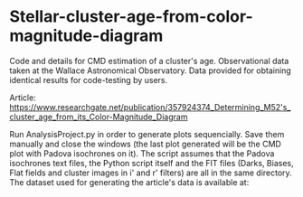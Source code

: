 # Stellar-cluster-age-from-color-magnitude-diagram
Code and details for CMD estimation of a cluster's age. Observational data taken at the Wallace Astronomical Observatory. Data provided for obtaining identical results for code-testing by users.

Article: https://www.researchgate.net/publication/357924374_Determining_M52's_cluster_age_from_its_Color-Magnitude_Diagram

Run AnalysisProject.py in order to generate plots sequencially. Save them manually and close the windows (the last plot generated will be the CMD plot with Padova isochrones on it). The script assumes that the Padova isochrones text files, the Python script itself and the FIT files (Darks, Biases, Flat fields and cluster images in i' and r' filters) are all in the same directory. The dataset used for generating the article's data is available at: 
